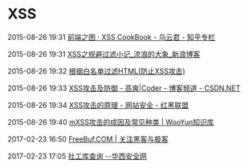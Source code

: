# XSS

2015-08-26 19:31 [前端之困 · XSS CookBook - 乌云君 - 知乎专栏](http://zhuanlan.zhihu.com/wooyun/19756127)

2015-08-26 19:31 [XSS之规避过滤小记_流浪的大象_新浪博客](http://blog.sina.com.cn/s/blog_8adaee5001012g39.html)

2015-08-26 19:32 [根据白名单过滤HTML(防止XSS攻击)](http://jsxss.com/zh/index.html)

2015-08-26 19:33 [XSS攻击及防御 - 高爽|Coder - 博客频道 - CSDN.NET](http://blog.csdn.net/ghsau/article/details/17027893)

2015-08-26 19:34 [XSS攻击的原理 - 网站安全 - 红黑联盟](http://www.2cto.com/Article/201209/156182.html)

2015-08-26 19:40 [mXSS攻击的成因及常见种类 | WooYun知识库](http://drops.wooyun.org/tips/956)

2017-02-23 16:50 [FreeBuf.COM | 关注黑客与极客](http://www.freebuf.com/)

2017-02-23 17:05 [社工库查询 --华西安全网](http://cha.hx99.net/)




